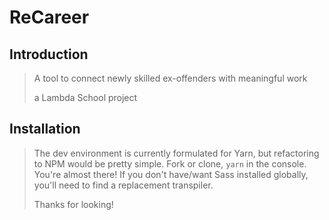 # ReCareer

## Introduction

> A tool to connect newly skilled ex-offenders with meaningful work
>
>  a Lambda School project



## Installation

> The dev environment is currently formulated for Yarn, but refactoring to NPM would be pretty simple.
> Fork or clone, ```yarn``` in the console.
> You're almost there! If you don't have/want Sass installed globally, you'll need to find a replacement transpiler.
>
>
>
> Thanks for looking!
 
